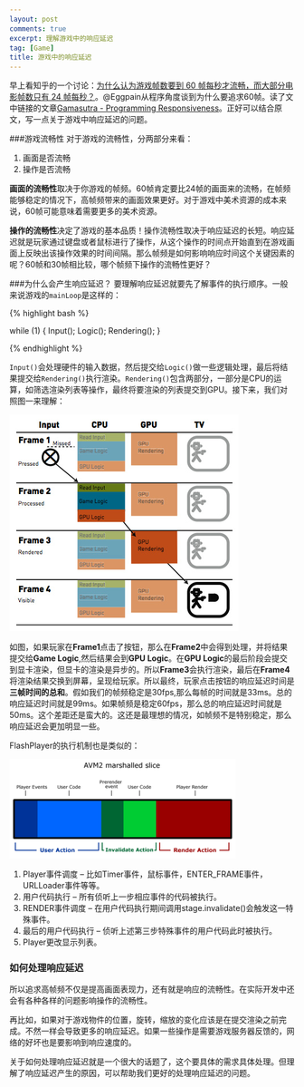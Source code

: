 ```yaml
---
layout: post
comments: true
excerpt: 理解游戏中的响应延迟
tag: [Game]
title: 游戏中的响应延迟
---
```

早上看知乎的一个讨论：[为什么认为游戏帧数要到 60 帧每秒才流畅，而大部分电影帧数只有 24 帧每秒？](http://www.zhihu.com/question/21081976)。@Eggpain从程序角度谈到为什么要追求60帧。读了文中链接的文章[Gamasutra - Programming Responsiveness](http://www.gamasutra.com/view/feature/1942/programming_responsiveness.php)。正好可以结合原文，写一点关于游戏中响应延迟的问题。

###游戏流畅性
对于游戏的流畅性，分两部分来看：

1. 画面是否流畅 
2. 操作是否流畅

**画面的流畅性**取决于你游戏的帧频。60帧肯定要比24帧的画面来的流畅，在帧频能够稳定的情况下，高帧频带来的画面效果更好。对于游戏中美术资源的成本来说，60帧可能意味着需要更多的美术资源。

**操作的流畅性**决定了游戏的基本品质！操作流畅性取决于响应延迟的长短。响应延迟就是玩家通过键盘或者鼠标进行了操作，从这个操作的时间点开始直到在游戏画面上反映出该操作效果的时间间隔。那么帧频是如何影响响应时间这个关键因素的呢？60帧和30帧相比较，哪个帧频下操作的流畅性更好？

###为什么会产生响应延迟？
要理解响应延迟就要先了解事件的执行顺序。一般来说游戏的`mainLoop`是这样的：

{% highlight bash %}

while (1) 
{
	Input();
	Logic();
	Rendering();
}

{% endhighlight %}

`Input()`会处理硬件的输入数据，然后提交给`Logic()`做一些逻辑处理，最后将结果提交给`Rendering()`执行渲染。`Rendering()`包含两部分，一部分是CPU的运算，如筛选渲染列表等操作，最终将要渲染的列表提交到GPU。接下来，我们对照图一来理解：

![image](../images/innerprod.jpg)

如图，如果玩家在**Frame1**点击了按钮，那么在**Frame2**中会得到处理，并将结果提交给**Game Logic**,然后结果会到**GPU Logic**。在**GPU Logic**的最后阶段会提交到显卡渲染，但显卡的渲染是异步的。所以**Frame3**会执行渲染，最后在**Frame4**将渲染结果交换到屏幕，呈现给玩家。所以最终，玩家点击按钮的响应延迟时间是**三帧时间的总和**。假如我们的帧频稳定是30fps,那么每帧的时间就是33ms。总的响应延迟时间就是99ms。如果帧频是稳定60fps，那么总的响应延迟时间就是50ms。这个差距还是蛮大的。这还是最理想的情况，如帧频不是特别稳定，那么响应延迟会更加明显一些。

FlashPlayer的执行机制也是类似的：

![image](../images/marshalled.png)

1. Player事件调度 – 比如Timer事件，鼠标事件，ENTER_FRAME事件，URLLoader事件等等。
2. 用户代码执行 – 所有侦听上一步相应事件的代码被执行。
3. RENDER事件调度 – 在用户代码执行期间调用stage.invalidate()会触发这一特殊事件。
4. 最后的用户代码执行 – 侦听上述第三步特殊事件的用户代码此时被执行。
5. Player更改显示列表。

### 如何处理响应延迟
所以追求高帧频不仅是提高画面表现力，还有就是响应的流畅性。在实际开发中还会有各种各样的问题影响操作的流畅性。

再比如，如果对于游戏物件的位置，旋转，缩放的变化应该是在提交渲染之前完成。不然一样会导致更多的响应延迟。如果一些操作是需要游戏服务器反馈的，网络的好坏也是要影响到响应速度的。

关于如何处理响应延迟就是一个很大的话题了，这个要具体的需求具体处理。但理解了响应延迟产生的原因，可以帮助我们更好的处理响应延迟的问题。
